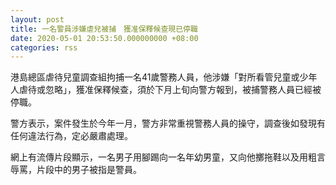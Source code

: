```yaml
---
layout: post
title: 一名警員涉嫌虐兒被捕　獲准保釋候查現已停職
date: 2020-05-01 20:53:50.000000000 +08:00
categories: rss
---
```


港島總區虐待兒童調查組拘捕一名41歲警務人員，他涉嫌「對所看管兒童或少年人虐待或忽略」，獲准保釋候查，須於下月上旬向警方報到，被捕警務人員已經被停職。

警方表示，案件發生於今年一月，警方非常重視警務人員的操守，調查後如發現有任何違法行為，定必嚴肅處理。

網上有流傳片段顯示，一名男子用腳踢向一名年幼男童，又向他擲拖鞋以及用粗言辱罵，片段中的男子被指是警員。

